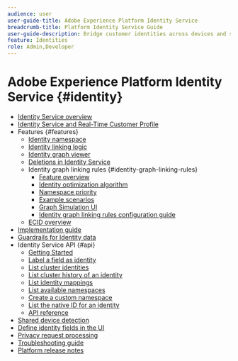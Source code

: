 ```yaml
---
audience: user
user-guide-title: Adobe Experience Platform Identity Service
breadcrumb-title: Platform Identity Service Guide
user-guide-description: Bridge customer identities across devices and systems to deliver personalized digital experiences.
feature: Identities
role: Admin,Developer
---
```


# Adobe Experience Platform Identity Service {#identity}

- [Identity Service overview](home.md)
- [Identity Service and Real-Time Customer Profile](identity-and-profile.md)
- Features {#features}
  - [Identity namespace](./features/namespaces.md)
  - [Identity linking logic](./features/identity-linking-logic.md)
  - [Identity graph viewer](./features/identity-graph-viewer.md)
  - [Deletions in Identity Service](./features/deletion.md)
  - Identity graph linking rules {#identity-graph-linking-rules}
    - [Feature overview](./identity-graph-linking-rules/overview.md)
    - [Identity optimization algorithm](./identity-graph-linking-rules/identity-optimization-algorithm.md)
    - [Namespace priority](./identity-graph-linking-rules/namespace-priority.md)
    - [Example scenarios](./identity-graph-linking-rules/example-scenarios.md)
    - [Graph Simulation UI](./identity-graph-linking-rules/graph-simulation.md)
    - [Identity graph linking rules configuration guide](./identity-graph-linking-rules/configuration.md)
  - [ECID overview](./features/ecid.md)
- [Implementation guide](implementation.md)
- [Guardrails for Identity data](guardrails.md)
- Identity Service API {#api}
  - [Getting Started](api/getting-started.md)
  - [Label a field as identity](api/label-identities.md)
  - [List cluster identities](api/list-cluster-identites.md)
  - [List cluster history of an identity](api/list-cluster-history.md)
  - [List identity mappings](api/list-identity-mappings.md)
  - [List available namespaces](api/list-namespaces.md)
  - [Create a custom namespace](api/create-custom-namespace.md)
  - [List the native ID for an identity](api/list-native-id.md)
  - [API reference](https://www.adobe.io/experience-platform-apis/references/identity-service)
- [Shared device detection](shared-device-detection.md)
- [Define identity fields in the UI](label-identities.md)
- [Privacy request processing](privacy.md)
- [Troubleshooting guide](troubleshooting-guide.md)
- [Platform release notes](https://experienceleague.adobe.com/en/docs/experience-platform/release-notes/latest)